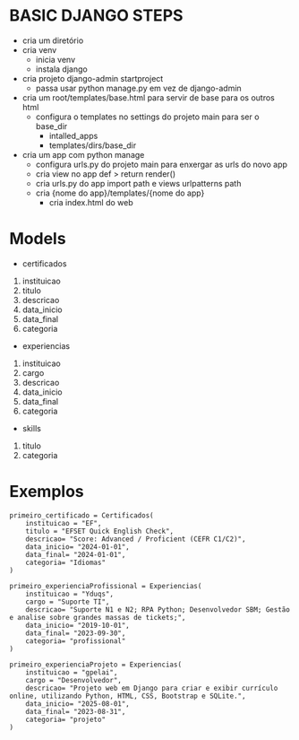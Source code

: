 # BASIC DJANGO STEPS
- cria um diretório
- cria venv
	- inicia venv
	- instala django
- cria projeto django-admin startproject
	- passa usar python manage.py em vez de django-admin
- cria um root/templates/base.html para servir de base para os outros html
	- configura o templates no settings do projeto main para ser o base_dir
		- intalled_apps
		- templates/dirs/base_dir
- cria um app com python manage
	- configura urls.py do projeto main para enxergar as urls do novo app
	- cria view no app
		def > return render()
	- cria urls.py do app
		import path e views
		urlpatterns path
	- cria {nome do app}/templates/{nome do app}
		- cria index.html do web


# Models
- certificados
1. instituicao
2. titulo
3. descricao
4. data_inicio
5. data_final
6. categoria

- experiencias
1. instituicao
2. cargo
3. descricao
4. data_inicio
5. data_final
6. categoria

- skills
1. titulo
2. categoria

# Exemplos
```
primeiro_certificado = Certificados(
    instituicao = "EF",
    titulo = "EFSET Quick English Check",
    descricao= "Score: Advanced / Proficient (CEFR C1/C2)",
    data_inicio= "2024-01-01",
    data_final= "2024-01-01",
    categoria= "Idiomas"
)
```
```
primeiro_experienciaProfissional = Experiencias(
    instituicao = "Yduqs",
    cargo = "Suporte TI",
    descricao= "Suporte N1 e N2; RPA Python; Desenvolvedor SBM; Gestão e analise sobre grandes massas de tickets;",
    data_inicio= "2019-10-01",
    data_final= "2023-09-30",
    categoria= "profissional"
)
```
```
primeiro_experienciaProjeto = Experiencias(
    instituicao = "gpelai",
    cargo = "Desenvolvedor",
    descricao= "Projeto web em Django para criar e exibir currículo online, utilizando Python, HTML, CSS, Bootstrap e SQLite.",
    data_inicio= "2025-08-01",
    data_final= "2023-08-31",
    categoria= "projeto"
)
```

